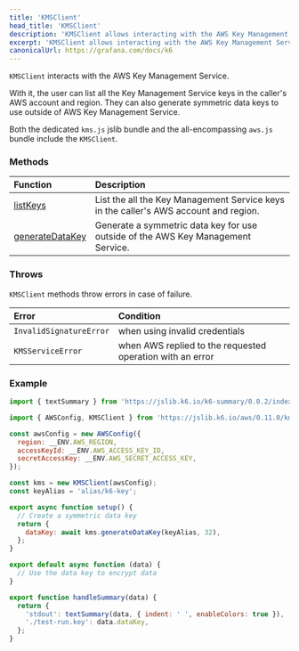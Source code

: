 ```yaml
---
title: 'KMSClient'
head_title: 'KMSClient'
description: 'KMSClient allows interacting with the AWS Key Management Service'
excerpt: 'KMSClient allows interacting with the AWS Key Management Service'
canonicalUrl: https://grafana.com/docs/k6
---
```


<BlockingAwsBlockquote />

`KMSClient` interacts with the AWS Key Management Service.

With it, the user can list all the Key Management Service keys in the caller's AWS account and region. They can also generate symmetric data keys to use outside of AWS Key Management Service.

Both the dedicated `kms.js` jslib bundle and the all-encompassing `aws.js` bundle include the `KMSClient`.

### Methods

| Function                                                                          | Description                                                                          |
| :-------------------------------------------------------------------------------- | :----------------------------------------------------------------------------------- |
| [listKeys](/javascript-api/jslib/aws/kmsclient/kmsclient-listkeys/)               | List the all the Key Management Service keys in the caller's AWS account and region. |
| [generateDataKey](/javascript-api/jslib/aws/kmsclient/kmsclient-generatedatakey/) | Generate a symmetric data key for use outside of the AWS Key Management Service.     |

### Throws

`KMSClient` methods throw errors in case of failure.

| Error                 | Condition                                                  |
| :-------------------- | :--------------------------------------------------------- |
| `InvalidSignatureError` | when using invalid credentials                    |
| `KMSServiceError`        | when AWS replied to the requested operation with an error |

### Example

<CodeGroup labels={[]}>

```javascript
import { textSummary } from 'https://jslib.k6.io/k6-summary/0.0.2/index.js';

import { AWSConfig, KMSClient } from 'https://jslib.k6.io/aws/0.11.0/kms.js';

const awsConfig = new AWSConfig({
  region: __ENV.AWS_REGION,
  accessKeyId: __ENV.AWS_ACCESS_KEY_ID,
  secretAccessKey: __ENV.AWS_SECRET_ACCESS_KEY,
});

const kms = new KMSClient(awsConfig);
const keyAlias = 'alias/k6-key';

export async function setup() {
  // Create a symmetric data key
  return {
    dataKey: await kms.generateDataKey(keyAlias, 32),
  };
}

export default async function (data) {
  // Use the data key to encrypt data
}

export function handleSummary(data) {
  return {
    'stdout': textSummary(data, { indent: ' ', enableColors: true }),
    './test-run.key': data.dataKey,
  };
}
```

</CodeGroup>
